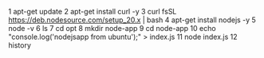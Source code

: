 1 apt-get update
2 apt-get install curl -y
3 curl fsSL https://deb.nodesource.com/setup_20.x | bash
4 apt-get install nodejs -y
5 node -v
6 ls
7 cd opt
8 mkdir node-app
9 cd node-app
10 echo "console.log('nodejsapp from ubuntu');" > index.js
11 node index.js
12 history
